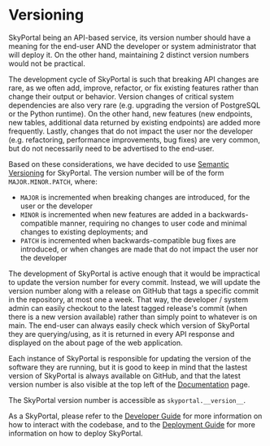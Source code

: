 # Versioning

SkyPortal being an API-based service, its version number should have a meaning for the end-user AND the developer or system administrator that will deploy it. On the other hand, maintaining 2 distinct version numbers would not be practical.

The development cycle of SkyPortal is such that breaking API changes are rare, as we often add, improve, refactor, or fix existing features rather than change their output or behavior. Version changes of critical system dependencies are also very rare (e.g. upgrading the version of PostgreSQL or the Python runtime). On the other hand, new features (new endpoints, new tables, additional data returned by existing endpoints) are added more frequently. Lastly, changes that do not impact the user nor the developer (e.g. refactoring, performance improvements, bug fixes) are very common, but do not necessarily need to be advertised to the end-user.

Based on these considerations, we have decided to use [Semantic Versioning](https://semver.org/) for SkyPortal. The version number will be of the form `MAJOR.MINOR.PATCH`, where:

- `MAJOR` is incremented when breaking changes are introduced, for the user or the developer
- `MINOR` is incremented when new features are added in a backwards-compatible manner, requiring no changes to user code and minimal changes to existing deployments; and
- `PATCH` is incremented when backwards-compatible bug fixes are introduced, or when changes are made that do not impact the user nor the developer

The development of SkyPortal is active enough that it would be impractical to update the version number for every commit. Instead, we will update the version number along with a release on GitHub that tags a specific commit in the repository, at most one a week. That way, the developer / system admin can easily checkout to the latest tagged release's commit (when there is a new version available) rather than simply point to whatever is on main. The end-user can always easily check which version of SkyPortal they are querying/using, as it is returned in every API response and displayed on the about page of the web application.

Each instance of SkyPortal is responsible for updating the version of the software they are running, but it is good to keep in mind that the lastest version of SkyPortal is always available on GitHub, and that the latest version number is also visible at the top left of the [Documentation](https://skyportal.io/docs) page.

The SkyPortal version number is accessible as `skyportal.__version__`.

As a SkyPortal, please refer to the [Developer Guide](dev) for more information on how to interact with the codebase, and to the [Deployment Guide](deploy) for more information on how to deploy SkyPortal.

